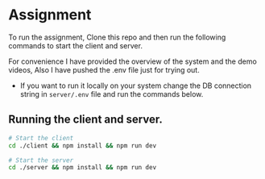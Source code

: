 # Assignment

To run the assignment, Clone this repo and then run the following commands to start the client and server.

For convenience I have provided the overview of the system and the demo videos, Also I have pushed the .env file just for trying out.

- If you want to run it locally on your system change the DB connection string in `server/.env` file and run the commands below.

## Running the client and server.

```sh
# Start the client
cd ./client && npm install && npm run dev

# Start the server
cd ./server && npm install && npm run dev

```
